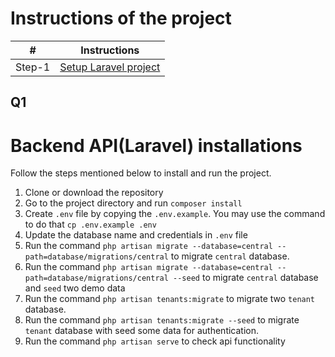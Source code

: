 # Instructions of the project #
|           #             |   **Instructions**      |
|-------------------------|-------------------------|
| Step-1                  |  [Setup Laravel project](#q1)<br>|

## Q1
# Backend API(Laravel) installations
Follow the steps mentioned below to install and run the project.

1. Clone or download the repository
2. Go to the project directory and run `composer install`
3. Create `.env` file by copying the `.env.example`. You may use the command to do that `cp .env.example .env`
4. Update the database name and credentials in `.env` file
5. Run the command `php artisan migrate --database=central --path=database/migrations/central` to migrate `central` database.
6. Run the command `php artisan migrate --database=central --path=database/migrations/central --seed` to migrate `central` database and `seed` two demo data
7. Run the command `php artisan tenants:migrate` to migrate two `tenant` database.
8. Run the command `php artisan tenants:migrate --seed` to migrate `tenant` database with seed some data for authentication.
9. Run the command `php artisan serve` to check api functionality

